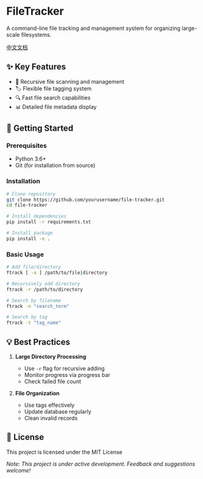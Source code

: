 # FileTracker

A command-line file tracking and management system for organizing large-scale filesystems.

[中文文档](README_CN.md)

## ✨ Key Features

- 📁 Recursive file scanning and management
- 🏷️ Flexible file tagging system  
- 🔍 Fast file search capabilities
- 📊 Detailed file metadata display

## 🚀 Getting Started

### Prerequisites

- Python 3.6+
- Git (for installation from source)

### Installation

```bash
# Clone repository
git clone https://github.com/yourusername/file-tracker.git
cd file-tracker

# Install dependencies
pip install -r requirements.txt

# Install package
pip install -e .
```

### Basic Usage

```bash
# Add file/directory
ftrack [ -a ] /path/to/file|directory

# Recursively add directory
ftrack -r /path/to/directory 

# Search by filename
ftrack -n "search_term"

# Search by tag
ftrack -t "tag_name"
```

## 💡 Best Practices

1. **Large Directory Processing**
   - Use `-r` flag for recursive adding
   - Monitor progress via progress bar
   - Check failed file count

2. **File Organization**
   - Use tags effectively
   - Update database regularly
   - Clean invalid records

## 📄 License

This project is licensed under the MIT License

*Note: This project is under active development. Feedback and suggestions welcome!*
